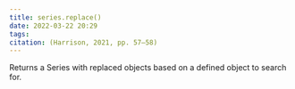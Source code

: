 ```yaml
---
title: series.replace()
date: 2022-03-22 20:29
tags: 
citation: (Harrison, 2021, pp. 57–58)
---
```


Returns a Series with replaced objects based on a defined object to search for.
